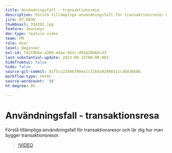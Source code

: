 ```yaml
---
title: Användningsfall - transaktionsresa
description: Förstå tillämpliga användningsfall för transaktionsresor och lär dig hur man bygger transaktionsresor.
jira: KT-8030
thumbnail: 334202.jpg
feature: Journeys
doc-type: feature video
team: PM
role: User
level: Beginner
exl-id: f42f9bba-a309-44ae-943c-d9142046dcd3
last-substantial-update: 2023-06-15T00:00:00Z
hidefromtoc: false
hide: false
source-git-commit: 81f5cc22d46f89ee1c7164a92988311ca6036b8b
workflow-type: tm+mt
source-wordcount: '38'
ht-degree: 0%

---
```


# Användningsfall - transaktionsresa

Förstå tillämpliga användningsfall för transaktionsresor och lär dig hur man bygger transaktionsresor.

>[!VIDEO](https://video.tv.adobe.com/v/334202?quality=12&learn=on)
